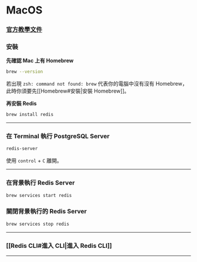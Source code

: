 # MacOS

### [官方教學文件](https://redis.io/docs/getting-started/installation/install-redis-on-mac-os/)

### 安裝

**先確認 Mac 上有 Homebrew**

```bash
brew --version
```

若出現 `zsh: command not found: brew` 代表你的電腦中沒有沒有 Homebrew，此時你須要先[[Homebrew#安裝|安裝 Homebrew]]。

**再安裝 Redis**

```bash
brew install redis
```

---

### 在 Terminal 執行 PostgreSQL Server

```bash
redis-server
```

使用 `control` + `C` 離開。

---

### 在背景執行 Redis Server

```bash
brew services start redis
```

### 關閉背景執行的 Redis Server

```bash
brew services stop redis
```

---

### [[Redis CLI#進入 CLI|進入 Redis CLI]]

---

